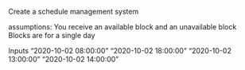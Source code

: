 Create a schedule management system

assumptions: 
  You receive an available block and an unavailable block
  Blocks are for a single day  
  
  Inputs 
  “2020-10-02 08:00:00” “2020-10-02 18:00:00” “2020-10-02 13:00:00” “2020-10-02 14:00:00” 
